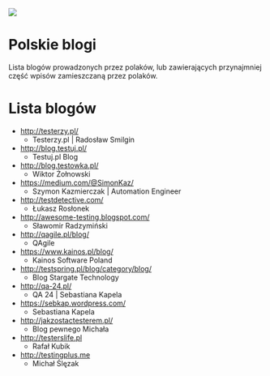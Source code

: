 [![](https://img.shields.io/badge/Facebook-%23TestowanieOprogramowania-blue.svg)](https://www.facebook.com/groups/TestowanieOprogramowania/)


# Polskie blogi

Lista blogów prowadzonych przez polaków, lub zawierających przynajmniej część wpisów zamieszczaną przez polaków.

# Lista blogów

* http://testerzy.pl/
    * Testerzy.pl | Radosław Smilgin
* http://blog.testuj.pl/
   * Testuj.pl Blog
* http://blog.testowka.pl/
   * Wiktor Żołnowski
* https://medium.com/@SimonKaz/
   * Szymon Kazmierczak | Automation Engineer
* http://testdetective.com/
   * Łukasz Rosłonek
* http://awesome-testing.blogspot.com/
   * Sławomir Radzymiński
* http://qagile.pl/blog/
   * QAgile
* https://www.kainos.pl/blog/
   * Kainos Software Poland
* http://testspring.pl/blog/category/blog/
   * Blog Stargate Technology
* http://qa-24.pl/
   * QA 24 | Sebastiana Kapela
* https://sebkap.wordpress.com/
   * Sebastiana Kapela
* http://jakzostactesterem.pl/
   * Blog pewnego Michała
* http://testerslife.pl
   * Rafał Kubik
* http://testingplus.me
   * Michał Ślęzak
